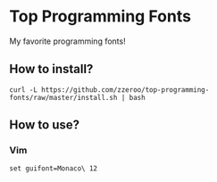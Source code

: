 # Top Programming Fonts

My favorite programming fonts!

## How to install?
`curl -L https://github.com/zzeroo/top-programming-fonts/raw/master/install.sh | bash`

## How to use?

### Vim

```viml
set guifont=Monaco\ 12
```



